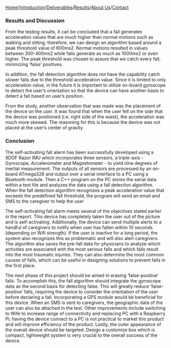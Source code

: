 [Home](./index.md)/[Introduction](./introduction.md)/[Deliverables](./deliverables.md)/[Results](./results.md)/[About Us](./aboutus.md)/[Contact](contact.md)

### Results and Discussion

From the testing results, it can be concluded that a fall generates acceleration values that are much higher than normal motions such as walking and sitting; therefore, we can design an algorithm based around a peak threshold value of 600ms2. Normal motions resulted in values between 300-400ms2 while falls generate as much as 1000ms2 or even higher. The peak threshold was chosen to assure that we catch every fall, minimizing ‘false’ positives. 

In addition, the fall detection algorithm does not have the capability catch slower falls due to the threshold acceleration value. Since it is limited to only acceleration value, in the future it is important to utilize on-board gyroscope to detect the user’s orientation so that the device can have another basis to detect a fall based on user’s position. 

From the study, another observation that was made was the placement of the device on the user. It was found that when the user fell on the side that the device was positioned (i.e.  right side of the waist), the acceleration was much more skewed. The reasoning for this is because the device was not placed at the user’s center of gravity. 


### Conclusion

The self-activating fall alarm has been successfully developed using a 9DOF Razor IMU which incorporates three sensors, a triple-axis - Gyroscope, Accelerometer and Magnetometer - to yield nine degrees of inertial measurement. The outputs of all sensors are processed by an on-board ATmega328 and output over a serial interface to a PC using a Bluetooth module. Then a C++ program on the PC stores the serial data within a text file and analyzes the data using a fall detection algorithm. When the fall detection algorithm recognizes a peak acceleration value that exceeds the predefined fall threshold, the program will send an email and SMS to the caregiver to help the user

The self-activating fall alarm meets several of the objectives stated earlier in the report. This device has completely taken the user out of the picture and is self-activating. Additionally, the device can send multiple alerts to a handful of caregivers to notify when user has fallen within 10 seconds (depending on Wifi strength). If the user is inactive for a long period, the system also recognizes this as problematic and will also alert caregivers. The algorithm also saves the pre-fall data for physicians to analyze which activities are associated with the most serious falls and which falls result into the most traumatic injuries. They can also determine the most common causes of falls, which can be useful in designing solutions to prevent falls in the first place.

The next phase of this project should be aimed in erasing ‘false-positive’ falls. To accomplish this, the fall algorithm should integrate the gyroscope data as the second basis for detecting false. This will greatly reduce ‘false-positive’ falls, requiring the device to consider the orientation of the user before declaring a fall. Incorporating a GPS module would be beneficial for this device. When an SMS is sent to caregivers, the geographic data of the user can also be attached in the test. Other improvements include switching to Wife to increase range of connectivity and replacing PC with a Raspberry Pi; having the device connect to a PC is not practical to market this product and will improve efficiency of the product. Lastly, the outer appearance of the overall device should be targeted. Design a customize box which is compact, lightweight system is very crucial to the overall success of the device. 


  
